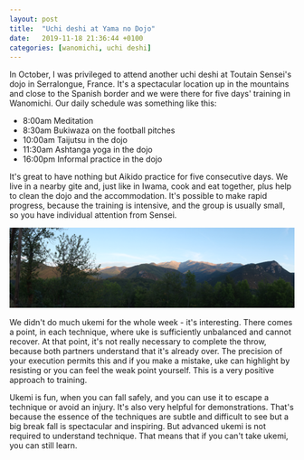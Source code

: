 ```yaml
---
layout: post
title:  "Uchi deshi at Yama no Dojo"
date:   2019-11-18 21:36:44 +0100
categories: [wanomichi, uchi deshi]
---
```


In October, I was privileged to attend another uchi deshi at Toutain Sensei's dojo in Serralongue, France. It's a spectacular location up in the mountains and close to the Spanish border and we were there for five days' training in Wanomichi. Our daily schedule was something like this:

- 8:00am Meditation
- 8:30am Bukiwaza on the football pitches
- 10:00am Taijutsu in the dojo
- 11:30am Ashtanga yoga in the dojo
- 16:00pm Informal practice in the dojo

It's great to have nothing but Aikido practice for five consecutive days. We live in a nearby gite and, just like in Iwama, cook and eat together, plus help to clean the dojo and the accommodation. It's possible to make rapid progress, because the training is intensive, and the group is usually small, so you have individual attention from Sensei.

![View from the dojo](/assets/yamanodojoview.jpg)

We didn't do much ukemi for the whole week - it's interesting. There comes a point, in each technique, where uke is sufficiently unbalanced and cannot recover. At that point, it's not really necessary to complete the throw, because both partners understand that it's already over. The precision of your execution permits this and if you make a mistake, uke can highlight by resisting or you can feel the weak point yourself. This is a very positive approach to training.

Ukemi is fun, when you can fall safely, and you can use it to escape a technique or avoid an injury. It's also very helpful for demonstrations. That's because the essence of the techniques are subtle and difficult to see but a big break fall is spectacular and inspiring. But advanced ukemi is not required to understand technique. That means that if you can't take ukemi, you can still learn. 
